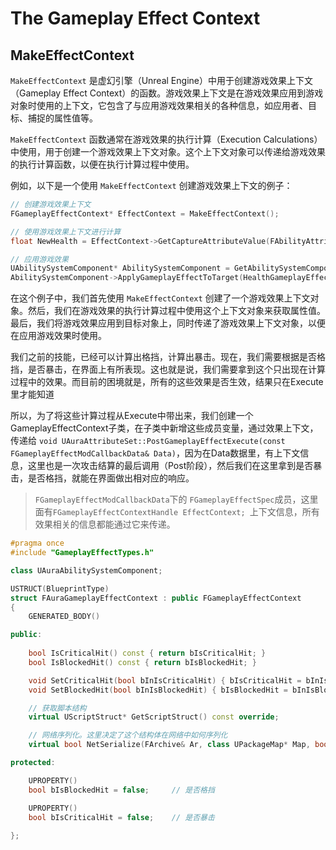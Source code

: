 # The Gameplay Effect Context

## MakeEffectContext

`MakeEffectContext` 是虚幻引擎（Unreal Engine）中用于创建游戏效果上下文（Gameplay Effect Context）的函数。游戏效果上下文是在游戏效果应用到游戏对象时使用的上下文，它包含了与应用游戏效果相关的各种信息，如应用者、目标、捕捉的属性值等。

`MakeEffectContext` 函数通常在游戏效果的执行计算（Execution Calculations）中使用，用于创建一个游戏效果上下文对象。这个上下文对象可以传递给游戏效果的执行计算函数，以便在执行计算过程中使用。

例如，以下是一个使用 `MakeEffectContext` 创建游戏效果上下文的例子：

```cpp
// 创建游戏效果上下文
FGameplayEffectContext* EffectContext = MakeEffectContext();

// 使用游戏效果上下文进行计算
float NewHealth = EffectContext->GetCaptureAttributeValue(FAbilityAttributeCapture, EAttributeCaptureMethod::CurrentValue, UHealthAttributeComponent::StaticClass());

// 应用游戏效果
UAbilitySystemComponent* AbilitySystemComponent = GetAbilitySystemComponent();
AbilitySystemComponent->ApplyGameplayEffectToTarget(HealthGameplayEffect, EffectContext, TargetActor);
```

在这个例子中，我们首先使用 `MakeEffectContext` 创建了一个游戏效果上下文对象。然后，我们在游戏效果的执行计算过程中使用这个上下文对象来获取属性值。最后，我们将游戏效果应用到目标对象上，同时传递了游戏效果上下文对象，以便在应用游戏效果时使用。



我们之前的技能，已经可以计算出格挡，计算出暴击。现在，我们需要根据是否格挡，是否暴击，在界面上有所表现。这也就是说，我们需要拿到这个只出现在计算过程中的效果。而目前的困境就是，所有的这些效果是否生效，结果只在Execute里才能知道

所以，为了将这些计算过程从Execute中带出来，我们创建一个GameplayEffectContext子类，在子类中新增这些成员变量，通过效果上下文，传递给 `void UAuraAttributeSet::PostGameplayEffectExecute(const FGameplayEffectModCallbackData& Data)`，因为在Data数据里，有上下文信息，这里也是一次攻击结算的最后调用（Post阶段），然后我们在这里拿到是否暴击，是否格挡，就能在界面做出相对应的响应。

> `FGameplayEffectModCallbackData`下的 `FGameplayEffectSpec`成员，这里面有`FGameplayEffectContextHandle EffectContext; `上下文信息，所有效果相关的信息都能通过它来传递。

```c++
#pragma once
#include "GameplayEffectTypes.h"

class UAuraAbilitySystemComponent;

USTRUCT(BlueprintType)
struct FAuraGameplayEffectContext : public FGameplayEffectContext
{
	GENERATED_BODY()

public:
	
	bool IsCriticalHit() const { return bIsCriticalHit; }
	bool IsBlockedHit() const { return bIsBlockedHit; }

	void SetCriticalHit(bool bInIsCriticalHit) { bIsCriticalHit = bInIsCriticalHit; }
	void SetBlockedHit(bool bInIsBlockedHit) { bIsBlockedHit = bInIsBlockedHit; }

	// 获取脚本结构
	virtual UScriptStruct* GetScriptStruct() const override;

	// 网络序列化。这里决定了这个结构体在网络中如何序列化
	virtual bool NetSerialize(FArchive& Ar, class UPackageMap* Map, bool& bOutSuccess) override;

protected:

	UPROPERTY()
	bool bIsBlockedHit = false;		// 是否格挡

	UPROPERTY()
	bool bIsCriticalHit = false;	// 是否暴击
	
};

```

